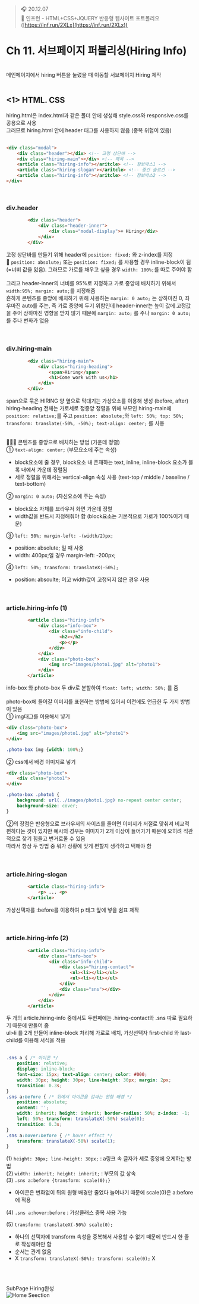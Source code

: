 ﻿> 🎧 20.12.07 <br>
> 🧩 인프런 - HTML+CSS+JQUERY 반응형 웹사이트 포트폴리오 ([https://inf.run/2XLx](https://inf.run/2XLx))

# Ch 11. 서브페이지 퍼블리싱(Hiring Info)

<br>
메인페이지에서 hiring 버튼을 눌렀을 때 이동할 서브페이지 Hiring 제작<br>
<br>

## <1> HTML. CSS

hiring.html은 index.html과 같은 폴더 안에 생성해 style.css와 responsive.css를 공용으로 사용<br>
그러므로 hiring.html 안에 header 태그를 사용하지 않음 (중복 위험이 있음)<br>
<br>
```html
<div class="modal">
	<div class="header"></div> <!-- 고정 상단바 -->
	<div class="hiring-main"></div> <!-- 제목 -->
	<article class="hiring-info"></aritcle> <!-- 정보박스1 -->
	<article class="hiring-slogan"></aritcle> <!-- 중간 슬로건 -->
	<article class="hiring-info"></aritcle> <!-- 정보박스2 -->
</div>
```
<br>

### div.header
```html
		<div class="header">
            <div class="header-inner">
                <div class="modal-display">+ Hiring</div>
            </div>
        </div>
```
고정 상단바를 만들기 위해 header에 `position: fixed;` 와 z-index를 지정<br>
🍕 `position: absolute;` 또는 `position: fixed;` 를 사용할 경우 inline-block이 됨 (=너비 값을 잃음). 그러므로 가로를 채우고 싶을 경우 `width: 100%;`를 따로 주어야 함<br>
<br>
그리고 header-inner의 너비를 95%로 지정하고 가로 중앙에 배치하기 위해서 `width:95%; margin: auto;`를 지정해줌<br>
흔하게 콘텐츠를 중앙에 배치하기 위해 사용하는 `margin: 0 auto;` 는 상하마진 0, 좌우마진 auto를 주는, 즉 가로 중앙에 두기 위함인데 header-inner는 높이 값에 고정값을 주어 상하마진 영향을 받지 않기 때문에 `margin: auto;` 를 주나 `margin: 0 auto;`를 주나 변화가 없음<br>
<br><br>

### div.hiring-main
```html
		<div class="hiring-main">
            <div class="hiring-heading">
                <span>Hiring</span>
                <h1>Come work with us</h1>
            </div>
        </div>
```
span으로 묶은 HIRING 양 옆으로 막대기는 가상요소를 이용해 생성 (before, after)<br>
hiring-heading 전체는 가로세로 정중앙 정렬을 위해 부모인 hiring-main에 `position: relative;`를 주고 `position: absolute;`와 `left: 50%; top: 50%; transform: translate(-50%, -50%); text-align: center;` 를 사용<br>
<br>

🍕🍕🍕 콘텐츠를 중앙으로 배치하는 방법 (가운데 정렬)<br>
① `text-align: center;` (부모요소에 주는 속성)<br>
- block요소에 줄 경우,  block요소 내 존재하는 text, inline, inline-block 요소가 블록 내에서 가운데 정렬됨<br>
- 세로 정렬을 위해서는 vertical-align 속성 사용 (text-top / middle / baseline / text-bottom)<br>

② `margin: 0 auto;` (자신요소에 주는 속성)<br>
- block요소 자체를 브라우저 화면 가운데 정렬<br>
- width값을 반드시 지정해줘야 함 (block요소는 기본적으로 가로가 100%이기 때문)<br>

③ `left: 50%; margin-left: -(width/2)px;`<br>
- position: absolute; 일 때 사용<br>
- width: 400px;일 경우 margin-left: -200px;<br>

④ `left: 50%; transform: translateX(-50%);` <br>
- position: absoulte; 이고 width값이 고정되지 않은 경우 사용<br>
<br><br>

### article.hiring-info (1)
```html
		<article class="hiring-info">
            <div class="info-box">
                <div class="info-child">
                    <h2></h2>
                    <p></p>
                </div>
            </div>
            <div class="photo-box">
                <img src="images/photo1.jpg" alt="photo1">
            </div>
        </article>
```
info-box 와 photo-box 두 div로 분할하여 `float: left; width: 50%;` 를 줌<br>
<br>
photo-box에 들어갈 이미지를 표현하는 방법에 있어서 이전에도 언급한 두 가지 방법이 있음<br>
① img태그를 이용해서 넣기<br>
```html
<div class="photo-box">
	<img src="images/photo1.jpg" alt="photo1">
</div>
```
```css
.photo-box img {width: 100%;}
```
② css에서 배경 이미지로 넣기<br>
```html
<div class="photo-box">
	<div class="photo1">
</div>
```
```css
.photo-box .photo1 {
	background: url(../images/photo1.jpg) no-repeat center center;
	background-size: cover;
}
```
②의 장점은 반응형으로 브라우저의 사이즈를 줄이면 이미지가 저절로 맞춰져 비교적 편하다는 것이 있지만 예시의 경우는 이미지가 2개 이상이 들어가기 때문에 오히려 직관적으로 찾기 힘들고 번거로울 수 있음<br>
따라서 항상 두 방법 중 뭐가 상황에 맞게 편할지 생각하고 택해야 함<br>
<br><br>

### article.hiring-slogan
```html
		<article class="hiring-info">
			<p> ... <p>
		</article>
```
가상선택자를 :before를 이용하여 p 태그 앞에 넣을 쉼표 제작<br>
<br><br>

### article.hiring-info (2)
```html
		<article class="hiring-info">
            <div class="info-box">
                <div class="info-child">
                    <div class="hiring-contact">
			            <ul><li></li></ul>
					    <ul><li></li></ul>
		            </div>
		            <div class="sns"></div>
                </div>
            </div>  
        </article>
```
두 개의 article.hiring-info 중에서도 두번째에는 .hiring-contact와 .sns 따로 필요하기 때문에 만들어 줌<br>
ul>li 를 2개 만들어 inline-block 처리해 가로로 배치, 가상선택자 first-child 와 last-child를 이용해 서식을 적용<br>
<br>
```css
.sns a { /* 아이콘 */
	position: relative;
    display: inline-block;
    font-size: 15px; text-align: center; color: #000;
    width: 30px; height: 30px; line-height: 30px; margin: 2px;
    transition: 0.3s;
}
.sns a:before { /* 뒤에서 아이콘을 감싸는 원형 배경 */
    position: absolute;
    content: '';
    width: inherit; height: inherit; border-radius: 50%; z-index: -1;
    left: 50%; transform: translateX(-50%) scale(0);
    transition: 0.3s;
}
.sns a:hover:before { /* hover effect */
    transform: translateX(-50%) scale(1);
}
```
(1) `height: 30px; line-height: 30px;` : a링크 속 글자가 세로 중앙에 오게하는 방법<br>
(2) `width: inherit; height: inherit;` : 부모의 값 상속<br>
(3) `.sns a:before {transform: scale(0);}`
- 아이콘은 변화없이 뒤의 원형 배경만 줄었다 늘어나기 때문에 scale(0)은 a:before에 적용

(4) `.sns a:hover:before` : 가상클래스 중복 사용 가능<br>

(5) `transform: translateX(-50%) scale(0);`
- 하나의 선택자에 transform 속성을 중복해서 사용할 수 없기 때문에 반드시 한 줄로 작성해야만 함
- 순서는 관계 없음
- X `transform: translateX(-50%); transform: scale(0);` X
 
<br><br>

SubPage Hiring완성 <br>
![Home Seection](./Img/11-1.gif) <br>
